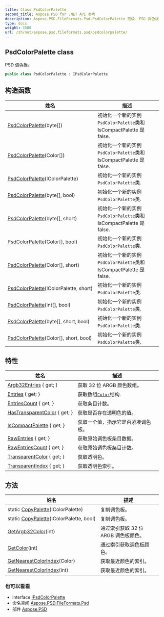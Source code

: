 ```yaml
---
title: Class PsdColorPalette
second_title: Aspose.PSD for .NET API 参考
description: Aspose.PSD.FileFormats.Psd.PsdColorPalette 班级. PSD 调色板
type: docs
weight: 3580
url: /zh/net/aspose.psd.fileformats.psd/psdcolorpalette/
---
```

## PsdColorPalette class

PSD 调色板。

```csharp
public class PsdColorPalette : IPsdColorPalette
```

## 构造函数

| 姓名 | 描述 |
| --- | --- |
| [PsdColorPalette](psdcolorpalette/#constructor_6)(byte[]) | 初始化一个新的实例`PsdColorPalette`类和 IsCompactPalette 是 false. |
| [PsdColorPalette](psdcolorpalette/#constructor)(Color[]) | 初始化一个新的实例`PsdColorPalette`类和 IsCompactPalette 是 false. |
| [PsdColorPalette](psdcolorpalette/#constructor_4)(IColorPalette) | 初始化一个新的实例`PsdColorPalette`类. |
| [PsdColorPalette](psdcolorpalette/#constructor_7)(byte[], bool) | 初始化一个新的实例`PsdColorPalette`类. |
| [PsdColorPalette](psdcolorpalette/#constructor_8)(byte[], short) | 初始化一个新的实例`PsdColorPalette`类和 IsCompactPalette 是 false. |
| [PsdColorPalette](psdcolorpalette/#constructor_1)(Color[], bool) | 初始化一个新的实例`PsdColorPalette`类. |
| [PsdColorPalette](psdcolorpalette/#constructor_2)(Color[], short) | 初始化一个新的实例`PsdColorPalette`类和 IsCompactPalette 是 false. |
| [PsdColorPalette](psdcolorpalette/#constructor_5)(IColorPalette, short) | 初始化一个新的实例`PsdColorPalette`类. |
| [PsdColorPalette](psdcolorpalette/#constructor_10)(int[], bool) | 初始化一个新的实例`PsdColorPalette`类. |
| [PsdColorPalette](psdcolorpalette/#constructor_9)(byte[], short, bool) | 初始化一个新的实例`PsdColorPalette`类. |
| [PsdColorPalette](psdcolorpalette/#constructor_3)(Color[], short, bool) | 初始化一个新的实例`PsdColorPalette`类. |

## 特性

| 姓名 | 描述 |
| --- | --- |
| [Argb32Entries](../../aspose.psd.fileformats.psd/psdcolorpalette/argb32entries/) { get; } | 获取 32 位 ARGB 颜色数组。 |
| [Entries](../../aspose.psd.fileformats.psd/psdcolorpalette/entries/) { get; } | 获取数组[`Color`](../../aspose.psd/color/)结构. |
| [EntriesCount](../../aspose.psd.fileformats.psd/psdcolorpalette/entriescount/) { get; } | 获取条目计数。 |
| [HasTransparentColor](../../aspose.psd.fileformats.psd/psdcolorpalette/hastransparentcolor/) { get; } | 获取是否存在透明色的值。 |
| [IsCompactPalette](../../aspose.psd.fileformats.psd/psdcolorpalette/iscompactpalette/) { get; } | 获取一个值，指示它是否紧凑调色板。 |
| [RawEntries](../../aspose.psd.fileformats.psd/psdcolorpalette/rawentries/) { get; } | 获取原始调色板条目数据。 |
| [RawEntriesCount](../../aspose.psd.fileformats.psd/psdcolorpalette/rawentriescount/) { get; } | 获取原始调色板条目计数。 |
| [TransparentColor](../../aspose.psd.fileformats.psd/psdcolorpalette/transparentcolor/) { get; } | 获取透明色。 |
| [TransparentIndex](../../aspose.psd.fileformats.psd/psdcolorpalette/transparentindex/) { get; } | 获取透明色索引。 |

## 方法

| 姓名 | 描述 |
| --- | --- |
| static [CopyPalette](../../aspose.psd.fileformats.psd/psdcolorpalette/copypalette/#copypalette)(IColorPalette) | 复制调色板。 |
| static [CopyPalette](../../aspose.psd.fileformats.psd/psdcolorpalette/copypalette/#copypalette_1)(IColorPalette, bool) | 复制调色板。 |
| [GetArgb32Color](../../aspose.psd.fileformats.psd/psdcolorpalette/getargb32color/)(int) | 通过索引获取 32 位 ARGB 调色板颜色。 |
| [GetColor](../../aspose.psd.fileformats.psd/psdcolorpalette/getcolor/)(int) | 通过索引获取调色板颜色。 |
| [GetNearestColorIndex](../../aspose.psd.fileformats.psd/psdcolorpalette/getnearestcolorindex/#getnearestcolorindex)(Color) | 获取最近颜色的索引。 |
| [GetNearestColorIndex](../../aspose.psd.fileformats.psd/psdcolorpalette/getnearestcolorindex/#getnearestcolorindex_1)(int) | 获取最近颜色的索引。 |

### 也可以看看

* interface [IPsdColorPalette](../../aspose.psd/ipsdcolorpalette/)
* 命名空间 [Aspose.PSD.FileFormats.Psd](../../aspose.psd.fileformats.psd/)
* 部件 [Aspose.PSD](../../)


